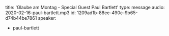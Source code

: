 title: 'Glaube am Montag - Special Guest Paul Bartlett'
type: message
audio: 2020-02-16-paul-bartlett.mp3
id: 1209ad1b-88ee-490c-9b65-d74b44be7861
speaker:
  - paul-bartlett
